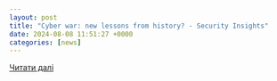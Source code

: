 ```yaml
---
layout: post
title: "Cyber war: new lessons from history? - Security Insights"
date: 2024-08-08 11:51:27 +0000
categories: [news]
---
```


[Читати далі](https://www.securityinsights.co.uk/top-post-5/cyber-war-new-lessons-from-history/)
